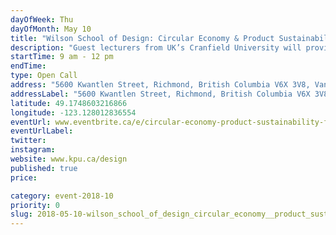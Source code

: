 ```yaml
---
dayOfWeek: Thu
dayOfMonth: May 10
title: "Wilson School of Design: Circular Economy & Product Sustainability: For Industry Professionals"
description: "Guest lecturers from UK’s Cranfield University will provide participants with an interactive workshop leaving attendees with an understanding of what a circular economy is and how they can implement circular innovation to create new value for their business.<br> <br> Participants will use state of the art tools and approaches to assess their current capability levels for the integration of circular economy principles into their business operations. "
startTime: 9 am - 12 pm
endTime: 
type: Open Call
address: "5600 Kwantlen Street, Richmond, British Columbia V6X 3V8, Vancouver, BC, Canada"
addressLabel: "5600 Kwantlen Street, Richmond, British Columbia V6X 3V8"
latitude: 49.1748603216866
longitude: -123.128012836554
eventUrl: www.eventbrite.ca/e/circular-economy-product-sustainability-for-industry-professionals-tickets-45121409350
eventUrlLabel: 
twitter: 
instagram: 
website: www.kpu.ca/design
published: true
price: 

category: event-2018-10
priority: 0
slug: 2018-05-10-wilson_school_of_design_circular_economy__product_sustainability_for_industry_professionals
---
```

